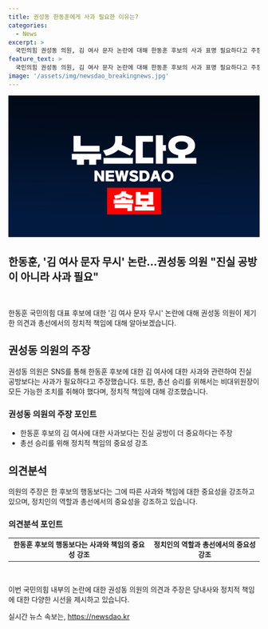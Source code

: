 ```yaml
---
title: 권성동 한동훈에게 사과 필요한 이유는?
categories:
  - News
excerpt: >
  국민의힘 권성동 의원, 김 여사 문자 논란에 대해 한동훈 후보의 사과 표명 필요하다고 주장. 한 후보의 김 여사 사과 진정성에 관한 논쟁은 큰 의미가 없다고 지적하며, 총선 승리의 중요성을 강조하고 후보의 판단 착오를 인정하라고 촉구.
feature_text: >
  국민의힘 권성동 의원, 김 여사 문자 논란에 대해 한동훈 후보의 사과 표명 필요하다고 주장. 한 후보의 김 여사 사과 진정성에 관한 논쟁은 큰 의미가 없다고 지적하며, 총선 승리의 중요성을 강조하고 후보의 판단 착오를 인정하라고 촉구.
image: '/assets/img/newsdao_breakingnews.jpg'
---
```


<p><img src="/assets/img/newsdao_breakingnews.jpg" alt="flaretime 속보" /></p>

<h2>한동훈, '김 여사 문자 무시' 논란…권성동 의원 "진실 공방이 아니라 사과 필요"</h2>

<p data-ke-size="size16">&nbsp;</p>

<p>한동훈 국민의힘 대표 후보에 대한 '김 여사 문자 무시' 논란에 대해 권성동 의원이 제기한 의견과 총선에서의 정치적 책임에 대해 알아보겠습니다.</p>

<h2 data-ke-size="size26">권성동 의원의 주장</h2>

<p>권성동 의원은 SNS를 통해 한동훈 후보에 대한 김 여사에 대한 사과와 관련하여 진실 공방보다는 사과가 필요하다고 주장했습니다. 또한, 총선 승리를 위해서는 비대위원장이 모든 가능한 조치를 취해야 했다며, 정치적 책임에 대해 강조했습니다.</p>

<h3>권성동 의원의 주장 포인트</h3>

<ul>
  <li>한동훈 후보의 김 여사에 대한 사과보다는 진실 공방이 더 중요하다는 주장</li>
  <li>총선 승리를 위해 정치적 책임의 중요성 강조</li>
</ul>

<h2 data-ke-size="size26">의견분석</h2>

<p>의원의 주장은 한 후보의 행동보다는 그에 따른 사과와 책임에 대한 중요성을 강조하고 있으며, 정치인의 역할과 총선에서의 중요성을 강조하고 있습니다.</p>

<h3>의견분석 포인트</h3>

<table>
  <tr>
    <td style="text-align: center; height: 17px;"><b>한동훈 후보의 행동보다는 사과와 책임의 중요성 강조</b></td>
    <td style="text-align: center; height: 17px;"><b>정치인의 역할과 총선에서의 중요성 강조</b></td>
  </tr>
</table>

<p data-ke-size="size16">&nbsp;</p>

<p>이번 국민의힘 내부의 논란에 대한 권성동 의원의 의견과 주장은 당내사와 정치적 책임에 대한 다양한 시선을 제시하고 있습니다.</p>
실시간 뉴스 속보는, <a href="https://newsdao.kr" rel="dofollow">https://newsdao.kr</a>


